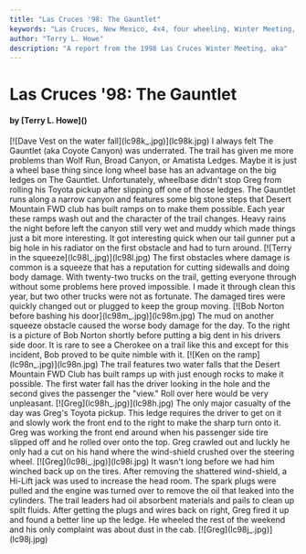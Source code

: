 ```yaml
---
title: "Las Cruces '98: The Gauntlet"
keywords: "Las Cruces, New Mexico, 4x4, four wheeling, Winter Meeting, 1998, Chile Challenge, Guardian, Wolf Run, Gauntlet, Tabasco Twister, Amatista Ledges, Jeep, Toyota, Ford, Bronco, CJ, Wrangler, Kronos"
author: "Terry L. Howe"
description: "A report from the 1998 Las Cruces Winter Meeting, aka"
---
```


# Las Cruces '98: The Gauntlet
<H4>by [Terry L. Howe]()</H4>
[![Dave Vest on the water fall](lc98k_.jpg)](lc98k.jpg)
I always felt The Gauntlet (aka Coyote Canyon) was underrated.
The trail has given me more problems than Wolf Run, Broad Canyon,
or Amatista Ledges. Maybe it is just a wheel base thing
since long wheel base has an advantage on the big ledges on The
Gauntlet.  Unfortunately, wheelbase didn't stop Greg from rolling
his Toyota pickup after slipping off one of those ledges.
The Gauntlet runs along a narrow canyon and features some big
stone steps that Desert Mountain FWD club has built ramps on to
make them possible.  Each year these ramps wash out and the character of
the trail changes.  Heavy rains the night before left the canyon
still very wet and muddy which made things just a bit more interesting.
It got interesting quick when our tail gunner put a big hole in
his radiator on the first obstacle and had to turn around.
[![Terry in the squeeze](lc98l_.jpg)](lc98l.jpg)
The first obstacles where damage is common is a squeeze that has a
reputation for cutting sidewalls and doing body damage.  With
twenty-two trucks on the trail, getting everyone through without
some problems here proved impossible.  I made it through clean
this year, but two other trucks were not as fortunate.  The damaged
tires were quickly changed out or plugged to keep the group moving.
[![Bob Norton before bashing his door](lc98m_.jpg)](lc98m.jpg)
The mud on another squeeze obstacle caused the worse body damage
for the day.  To the right is a picture of Bob Norton shortly before
putting a big dent in his drivers side door.  It is rare to see a
Cherokee on a trail like this and except for this incident, Bob
proved to be quite nimble with it.
[![Ken on the ramp](lc98n_.jpg)](lc98n.jpg)
The trail features two water falls that the Desert Mountain FWD Club
has built ramps up with just enough rocks to make it possible.
The first water fall has the driver looking in the hole and the
second gives the passenger the "view."  Roll over here would be very
unpleasant.
[![Greg](lc98h_.jpg)](lc98h.jpg)
The only major casualty of the day was Greg's Toyota pickup.
This ledge requires the driver to get on it and slowly work the front
end to the right to make the sharp turn onto it.  Greg was working the
front end around when his passenger side tire slipped off and he
rolled over onto the top.  Greg crawled out and luckly he only had
a cut on his hand where the wind-shield crushed over the steering
wheel.
[![Greg](lc98i_.jpg)](lc98i.jpg)
It wasn't long before we had him winched back up on
the tires.  After removing the shattered wind-shield, a Hi-Lift
jack was used to increase the head room.  The spark plugs were pulled
and the engine was turned over to remove the oil that leaked into the
cylinders.  The trail leaders had oil absorbent materials and pails
to clean up spilt fluids.  After getting the plugs and wires back on
right, Greg fired it up and found a better line up the ledge.  He
wheeled the rest of the weekend and his only complaint was about
dust in the cab.
[![Greg](lc98j_.jpg)](lc98j.jpg)